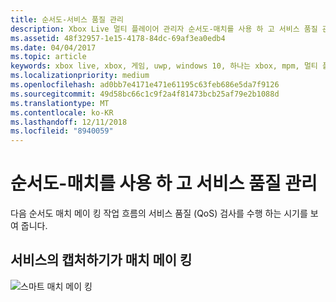 ```yaml
---
title: 순서도-서비스 품질 관리
description: Xbox Live 멀티 플레이어 관리자 순서도-매치를 사용 하 고 서비스 품질 관리
ms.assetid: 48f32957-1e15-4178-84dc-69af3ea0edb4
ms.date: 04/04/2017
ms.topic: article
keywords: xbox live, xbox, 게임, uwp, windows 10, 하나는 xbox, mpm, 멀티 플레이어, 서비스, qos, 멀티 플레이어 관리자 순서도의 품질
ms.localizationpriority: medium
ms.openlocfilehash: ad0bb7e4171e471e61195c63feb686e5da7f9126
ms.sourcegitcommit: 49d58bc66c1c9f2a4f81473bcb25af79e2b1088d
ms.translationtype: MT
ms.contentlocale: ko-KR
ms.lasthandoff: 12/11/2018
ms.locfileid: "8940059"
---
```

# <a name="flowchart---use-matchmaking-and-manage-quality-of-service"></a>순서도-매치를 사용 하 고 서비스 품질 관리

다음 순서도 매치 메이 킹 작업 흐름의 서비스 품질 (QoS) 검사를 수행 하는 시기를 보여 줍니다.

## <a name="matchmaking-with-quality-of-service"></a>서비스의 캡처하기가 매치 메이 킹

![스마트 매치 메이 킹](../../../images/multiplayer/mpm-matchmaking-with-qos.png)
